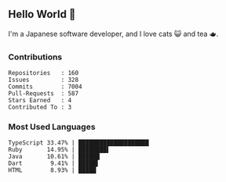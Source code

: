 ## Hello World 👋

I'm a Japanese software developer, and I love cats 😺 and tea 🫖.

### Contributions

    Repositories   : 160
    Issues         : 328
    Commits        : 7004
    Pull-Requests  : 587
    Stars Earned   : 4
    Contributed To : 3

### Most Used Languages

    TypeScript 33.47% | ████████████████████
    Ruby       14.95% | ████████▌
    Java       10.61% | ██████
    Dart        9.41% | █████▌
    HTML        8.93% | █████
